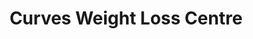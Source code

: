 ---
title: "Curves Weight Loss Centre"
url: /east-york/curves-weight-loss-centre/
shop: Allgemein
---